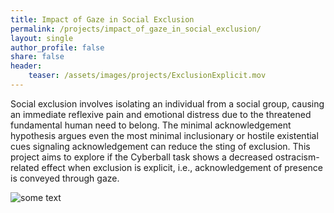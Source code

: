 ```yaml
---
title: Impact of Gaze in Social Exclusion
permalink: /projects/impact_of_gaze_in_social_exclusion/
layout: single
author_profile: false
share: false
header:
    teaser: /assets/images/projects/ExclusionExplicit.mov
---
```

Social exclusion involves isolating an individual from a social group, causing an immediate reflexive pain and emotional distress due to the threatened fundamental human need to belong. The minimal acknowledgement hypothesis argues even the most minimal inclusionary or hostile existential cues signaling acknowledgement can reduce the sting of exclusion. This project aims to explore if the Cyberball task shows a decreased ostracism-related effect when exclusion is explicit, i.e., acknowledgement of presence is conveyed through gaze.



<img src="../../assets/images/projects/ExclusionExplicit.mov" alt="some text">

